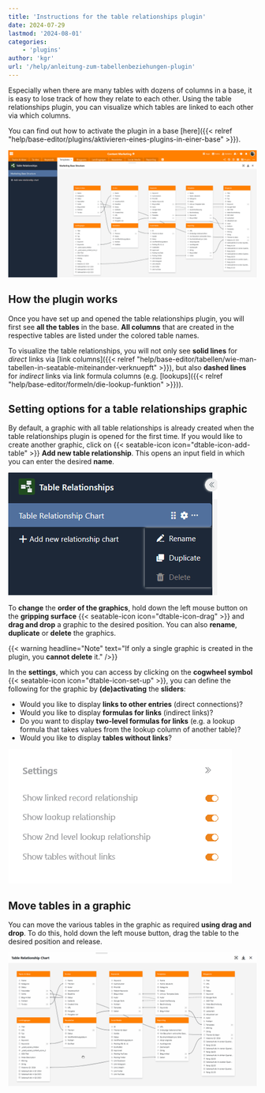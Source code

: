 ```yaml
---
title: 'Instructions for the table relationships plugin'
date: 2024-07-29
lastmod: '2024-08-01'
categories:
    - 'plugins'
author: 'kgr'
url: '/help/anleitung-zum-tabellenbeziehungen-plugin'
---
```


Especially when there are many tables with dozens of columns in a base, it is easy to lose track of how they relate to each other. Using the table relationships plugin, you can visualize which tables are linked to each other via which columns.

You can find out how to activate the plugin in a base [here]({{< relref "help/base-editor/plugins/aktivieren-eines-plugins-in-einer-base" >}}).

![Table relations plugin](images/Table-Relationships-Plugin.png)

## How the plugin works

Once you have set up and opened the table relationships plugin, you will first see **all the tables** in the base. **All columns** that are created in the respective tables are listed under the colored table names.

To visualize the table relationships, you will not only see **solid lines** for _direct_ links via [link columns]({{< relref "help/base-editor/tabellen/wie-man-tabellen-in-seatable-miteinander-verknuepft" >}}), but also **dashed lines** for _indirect_ links via link formula columns (e.g. [lookups]({{< relref "help/base-editor/formeln/die-lookup-funktion" >}})).

## Setting options for a table relationships graphic

By default, a graphic with all table relationships is already created when the table relationships plugin is opened for the first time. If you would like to create another graphic, click on {{< seatable-icon icon="dtable-icon-add-table" >}} **Add new table relationship**. This opens an input field in which you can enter the desired **name**.

![Options of a table relationships graphic](images/Options-of-Table-Relationship-Chart.png)

To **change** the **order of the graphics**, hold down the left mouse button on the **gripping surface** {{< seatable-icon icon="dtable-icon-drag" >}} and **drag and drop** a graphic to the desired position. You can also **rename**, **duplicate** or **delete** the graphics.

{{< warning  headline="Note"  text="If only a single graphic is created in the plugin, you **cannot delete** it." />}}

In the **settings**, which you can access by clicking on the **cogwheel symbol** {{< seatable-icon icon="dtable-icon-set-up" >}}, you can define the following for the graphic by **(de)activating** the **sliders**:

- Would you like to display **links to other entries** (direct connections)?
- Would you like to display **formulas for links** (indirect links)?
- Do you want to display **two-level formulas for links** (e.g. a lookup formula that takes values from the lookup column of another table)?
- Would you like to display **tables without links**?

![Setting options for a table relationships graphic](images/Settings-of-Table-Relationship-Chart.png)

## Move tables in a graphic

You can move the various tables in the graphic as required **using drag and drop**. To do this, hold down the left mouse button, drag the table to the desired position and release.

![Move tables in a table relationships graphic using drag-and-drop](images/Move-tables-in-a-Table-Relationship-Chart.gif)

